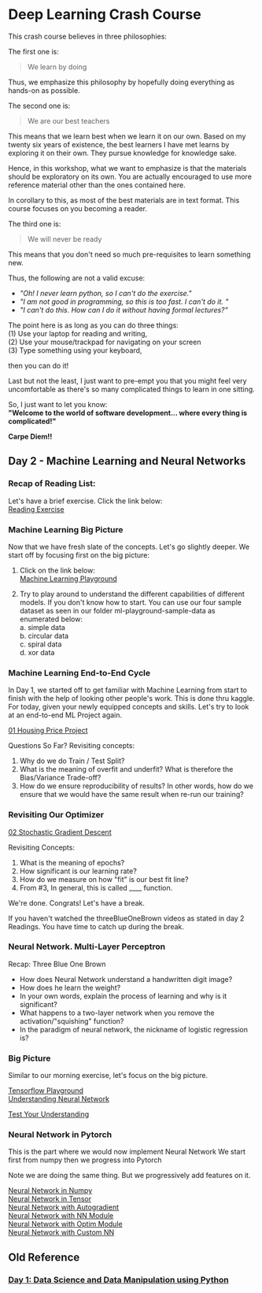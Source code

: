 # Deep Learning  Crash Course

This crash course believes in three philosophies:

The first one is:
> We learn by doing

Thus, we emphasize this philosophy by hopefully doing everything as hands-on as possible.

The second one is: 
> We are our best teachers

This means that we learn best when we learn it on our own. Based on my twenty six years of existence, the best learners I have met learns by exploring it on their own. They pursue knowledge for knowledge sake. 

Hence, in this workshop, what we want to emphasize is that the materials should be exploratory on its own. You are actually encouraged to use more reference material other than the ones contained here. 

In corollary to this, as most of the best materials are in text format. This course focuses on you becoming a reader. 

The third one is:
> We will never be ready

This means that you don't need so much pre-requisites to learn something new. 

Thus, the following are not a valid excuse:  
- *"Oh! I never learn python, so I can't do the exercise."*
- *"I am not good in programming, so this is too fast. I can't do it. "*
- *"I can't do this. How can I do it without having formal lectures?"*

The point here is as long as you can do three things:      
(1) Use your laptop for reading and writing,    
(2) Use your mouse/trackpad for navigating on your screen   
(3) Type something using your keyboard,    

then you can do it!

Last but not the least, I just want to pre-empt you that you might feel very uncomfortable as there's so many complicated things to learn in one sitting. 

So, I just want to let you know:   
**"Welcome to the world of software development... where every thing is complicated!"**

**Carpe Diem!!**

## Day 2 - Machine Learning and Neural Networks

### Recap of Reading List:

Let's have a brief exercise.  Click the link below:    
[Reading Exercise](https://docs.google.com/document/d/1aJrqm4d6oKwl1sIBSjnBMf2bspy99bYt53szzGQHBfE/edit?usp=sharing)

### Machine Learning Big Picture
Now that we have fresh slate of the concepts. Let's go slightly deeper. We start off by focusing first on the big picture:

1. Click on the link below:    
[Machine Learning Playground](http://ml-playground.com/#)


2. Try to play around to understand the different capabilities of different models. 
If you don't know how to start. You can use our four sample dataset as seen in our folder ml-playground-sample-data as enumerated below:    
    a.  simple data   
    b.  circular data   
    c.  spiral data   
    d.  xor data 

### Machine Learning End-to-End Cycle
In Day 1, we started off to get familiar with Machine Learning from start to finish with the help of looking other people's work. This is done thru kaggle.
For today, given your newly equipped concepts and skills. Let's try to look at an end-to-end ML Project again.

[01 Housing Price Project](01_regression.ipynb)

Questions So Far?
Revisiting concepts:
1. Why do we do Train / Test Split?
2. What is the meaning of overfit and underfit? What is therefore the Bias/Variance Trade-off?
3. How do we ensure reproducibility of results? In other words, how do we ensure that we would have the same result when re-run our training?


### Revisiting Our Optimizer

[02 Stochastic Gradient Descent](02_sgd.ipynb)

Revisiting Concepts:
1. What is the meaning of epochs?
2. How significant is our learning rate?
3. How do we measure on how "fit" is our best fit line? 
4. From #3, In general, this is called ____ function.



We're done. Congrats! Let's have a break.

If you haven't watched the threeBlueOneBrown videos as stated in day 2 Readings. You have time to catch up during the break.

### Neural Network. Multi-Layer Perceptron

Recap: Three Blue One Brown
- How does Neural Network understand a handwritten digit image?
- How does he learn the weight?
- In your own words, explain the process of learning and why is it significant?
- What happens to a two-layer network when you remove the activation/"squishing" function?
- In the paradigm of neural network, the nickname of logistic regression is?

### Big Picture
Similar to our morning exercise, let's focus on the big picture.

[Tensorflow Playground](https://playground.tensorflow.org/)   
[Understanding Neural Network](https://cloud.google.com/blog/products/gcp/understanding-neural-networks-with-tensorflow-playground)

[Test Your Understanding](https://developers.google.com/machine-learning/crash-course/introduction-to-neural-networks/playground-exercises)

### Neural Network in Pytorch

This is the part where we would now implement Neural Network
We start first from numpy then we progress into Pytorch

Note we are doing the same thing. But we progressively add features on it.

[Neural Network in Numpy](03_two_layer_net_numpy.ipynb)   
[Neural Network in Tensor](04_two_layer_net_tensor.ipynb)   
[Neural Network with Autogradient](05_two_layer_net_autograd.ipynb)   
[Neural Network with NN Module](07_two_layer_net_module.ipynb)   
[Neural Network with Optim Module](08_two_layer_net_optim.ipynb)  
[Neural Network with Custom NN](09_two_layer_net_custom_function)



## Old Reference
### [Day 1: Data Science and Data Manipulation using Python](day-1/README.md)
